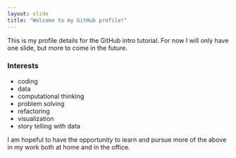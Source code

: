 ```yaml
---
layout: slide
title: "Welcome to my GitHub profile!"
---
```

This is my profile details for the GitHub intro tutorial.
For now I will only have one slide, but more to come in the future.

### Interests
- coding
- data
- computational thinking
- problem solving
- refactoring
- visualization
- story telling with data

I am hopeful to have the opportunity to learn and pursue more of the above in my work both at home and in the office.
